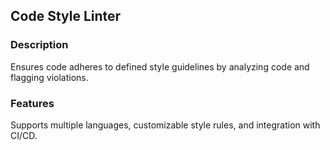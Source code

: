 ## Code Style Linter

### Description
Ensures code adheres to defined style guidelines by analyzing code and flagging violations.

### Features
Supports multiple languages, customizable style rules, and integration with CI/CD.
